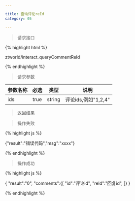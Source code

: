 ```yaml
---

title: 查询评论reId
category: 05

---
```


> 请求接口

{% highlight html %}

ztworld/interact_queryCommentReId

{% endhighlight %}

> 请求参数

|参数名称			|必选		|类型		|说明									
|-------------------|:---------:|:---------:|--------------------------------------------
|ids				|true		|string		|评论ids,例如"1,2,4"

> 返回结果

> 操作失败

{% highlight js %}

{"result":"错误代码","msg":"xxxx"}

{% endhighlight %}

> 操作成功

{% highlight js %}

{
	"result":"0",
	"comments":{[
		"id":"评论id",
		"reId":"回复id",
	]}
}

{% endhighlight %}
